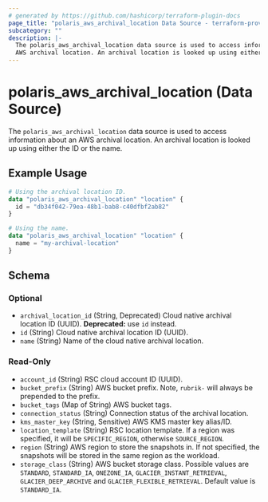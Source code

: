 ```yaml
---
# generated by https://github.com/hashicorp/terraform-plugin-docs
page_title: "polaris_aws_archival_location Data Source - terraform-provider-polaris"
subcategory: ""
description: |-
  The polaris_aws_archival_location data source is used to access information about an
  AWS archival location. An archival location is looked up using either the ID or the name.
---
```


# polaris_aws_archival_location (Data Source)

The `polaris_aws_archival_location` data source is used to access information about an
AWS archival location. An archival location is looked up using either the ID or the name.

## Example Usage

```terraform
# Using the archival location ID.
data "polaris_aws_archival_location" "location" {
  id = "db34f042-79ea-48b1-bab8-c40dfbf2ab82"
}

# Using the name.
data "polaris_aws_archival_location" "location" {
  name = "my-archival-location"
}
```

<!-- schema generated by tfplugindocs -->
## Schema

### Optional

- `archival_location_id` (String, Deprecated) Cloud native archival location ID (UUID). **Deprecated:** use `id` instead.
- `id` (String) Cloud native archival location ID (UUID).
- `name` (String) Name of the cloud native archival location.

### Read-Only

- `account_id` (String) RSC cloud account ID (UUID).
- `bucket_prefix` (String) AWS bucket prefix. Note, `rubrik-` will always be prepended to the prefix.
- `bucket_tags` (Map of String) AWS bucket tags.
- `connection_status` (String) Connection status of the archival location.
- `kms_master_key` (String, Sensitive) AWS KMS master key alias/ID.
- `location_template` (String) RSC location template. If a region was specified, it will be `SPECIFIC_REGION`, otherwise `SOURCE_REGION`.
- `region` (String) AWS region to store the snapshots in. If not specified, the snapshots will be stored in the same region as the workload.
- `storage_class` (String) AWS bucket storage class. Possible values are `STANDARD`, `STANDARD_IA`, `ONEZONE_IA`, `GLACIER_INSTANT_RETRIEVAL`, `GLACIER_DEEP_ARCHIVE` and `GLACIER_FLEXIBLE_RETRIEVAL`. Default value is `STANDARD_IA`.
